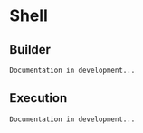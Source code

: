 # Shell

## Builder
`Documentation in development...`

## Execution
`Documentation in development...`